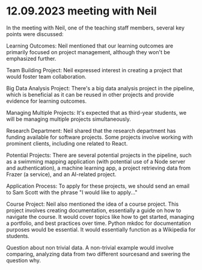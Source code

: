 # 12.09.2023 meeting with Neil

In the meeting with Neil, one of the teaching staff members, several key points were discussed:

Learning Outcomes: Neil mentioned that our learning outcomes are primarily focused on project management, although they won't be emphasized further.

Team Building Project: Neil expressed interest in creating a project that would foster team collaboration.

Big Data Analysis Project: There's a big data analysis project in the pipeline, which is beneficial as it can be reused in other projects and provide evidence for learning outcomes.

Managing Multiple Projects: It's expected that as third-year students, we will be managing multiple projects simultaneously.

Research Department: Neil shared that the research department has funding available for software projects. Some projects involve working with prominent clients, including one related to React.

Potential Projects: There are several potential projects in the pipeline, such as a swimming mapping application (with potential use of a Node server and authentication), a machine learning app, a project retrieving data from Frazer (a service), and an AI-related project.

Application Process: To apply for these projects, we should send an email to Sam Scott with the phrase "I would like to apply..."

Course Project: Neil also mentioned the idea of a course project. This project involves creating documentation, essentially a guide on how to navigate the course. It would cover topics like how to get started, managing a portfolio, and best practices over time. Python mkdoc for documentation purposes would be essential.
It would essentially function as a Wikipedia for students.

Question about non trivial data. A non-trivial example would involve comparing, analyzing data from two different sourcesand and swering the question why.
